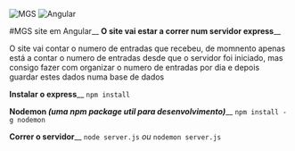 ![MGS](http://www.mgserp.pt/images/pic01.jpg) ![Angular](http://www.w3bai.com/angular/pic_angular.jpg)

#MGS site em Angular__
**O site vai estar a correr num servidor express**__

O site vai contar o numero de entradas que recebeu, 
de momnento apenas está a contar o numero de entradas desde que o 
servidor foi iniciado, mas consigo fazer com organizar o numero de 
entradas por dia e depois guardar estes dados numa base de dados

**Instalar o express**__
`npm install`

**Nodemon _(uma npm package util para desenvolvimento)_**__
`npm install -g nodemon`

**Correr o servidor**__
`node server.js` _ou_ `nodemon server.js`